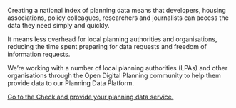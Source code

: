 Creating a national index of planning data means that developers, housing associations, policy colleagues, researchers and journalists can access the data they need simply and quickly.

It means less overhead for local planning authorities and organisations, reducing the time spent preparing for data requests and freedom of information requests.

We’re working with a number of local planning authorities (LPAs) and other organisations through the Open Digital Planning community to help them provide data to our Planning Data Platform.

[Go to the Check and provide your planning data service.](https://submit.planning.data.gov.uk)
